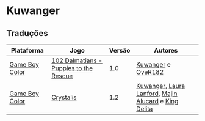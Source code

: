 # Kuwanger

## Traduções

| Plataforma | Jogo | Versão | Autores |
| ----------- | ----------- | ----------- | ----------- |
| [Game Boy Color](../../traducoes/game-boy-color/) | [102 Dalmatians - Puppies to the Rescue](../../traducoes/game-boy-color/102-dalmatians-puppies-to-the-rescue_kuwanger-over182/) | 1.0 | [Kuwanger](../../autores/kuwanger/) e [OveR182](../../autores/over182/) |
| [Game Boy Color](../../traducoes/game-boy-color/) | [Crystalis](../../traducoes/game-boy-color/crystalis_kuwanger-et-al/) | 1.2 | [Kuwanger](../../autores/kuwanger/), [Laura Lanford](../../autores/laura-lanford/), [Majin Alucard](../../autores/majin-alucard/) e [King Delita](../../autores/king-delita/) |